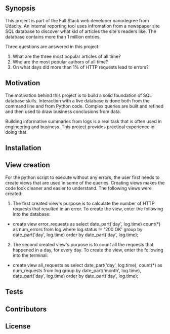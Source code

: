 ## Synopsis

This project is part of the Full Stack web developer nanodegree from Udacity. An 
internal reporting tool uses infromation from a newspaper site SQL database 
to discover what kid of articles the site's readers like. The database contains 
more than 1 million entries.

Three questions are answered in this project:
1. What are the three most popular articles of all time?
2. Who are the most popular authors of all time?
3. On what days did more than 1% of HTTP requests lead to errors?

## Motivation

The motivation behind this project is to build a solid foundation of SQL 
database skills. Interaction with a live database is done both from the command 
line and from Python code. Complex queries are built and refined and then used 
to draw business conclusions from data.

Building informative summaries from logs is a real task that is often used in 
engineering and business. This project provides practical experience in doing 
that. 

## Installation


## View creation

For the python script to execute without any errors, the user first needs to create views that are used in some of the queries. Creating views makes the code look cleaner and easier to understand. The following views were created:
1. The first created view's purpose is to calculate the number of HTTP requests 
that resulted in an error. To create the view, enter the following into the 
database:
 * create view error_requests as select date_part('day', log.time) count(*) as 
num_errors from log where log.status != '200 OK' group by date_part('day', 
log.time) order by date_part('day', log.time);
2. The second created view's purpose is to count all the requests that happened 
in a day, for every day. To create the view, enter the following into the 
terminal:
 * create view all_requests as select date_part('day', log.time), count(*) as num_requests from log group by 
date_part('month', log.time), date_part('day', log.time) order by 
date_part('day', log.time); 

## Tests

## Contributors

## License 
